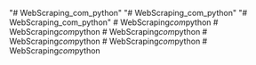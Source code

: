 "# WebScraping_com_python" 
"# WebScraping_com_python" 
"# WebScraping_com_python" 
#   W e b S c r a p i n g _ c o m _ p y t h o n  
 #   W e b S c r a p i n g _ c o m _ p y t h o n  
 #   W e b S c r a p i n g _ c o m _ p y t h o n  
 #   W e b S c r a p i n g _ c o m _ p y t h o n  
 #   W e b S c r a p i n g _ c o m _ p y t h o n  
 #   W e b S c r a p i n g _ c o m _ p y t h o n  
 